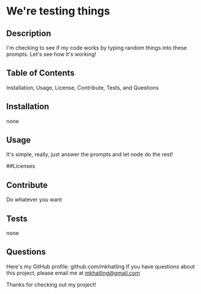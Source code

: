 # We're testing things

## Description
I'm checking to see if my code works by typing random things into these prompts. Let's see how it's working!

## Table of Contents
Installation, Usage, License, Contribute, Tests, and Questions

## Installation
none

## Usage
It's simple, really, just answer the prompts and let node do the rest!

##Licenses 


## Contribute
Do whatever you want

## Tests
none

## Questions
Here's my GitHub profile: github.com/mkhatling
If you have questions about this project, please email me at mkhatling@gmail.com 

Thanks for checking out my project!
